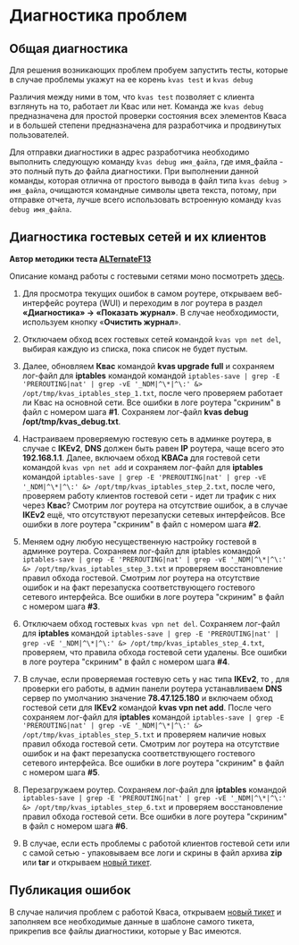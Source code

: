 # Диагностика проблем

## Общая диагностика

Для решения возникающих проблем пробуем запустить тесты, которые в случае проблемы укажут на ее корень
`kvas test` и `kvas debug` 

Различия между ними в том, что `kvas test` позволяет с клиента взглянуть на то, работает ли Квас или нет. 
Команда же `kvas debug` предназначена для простой проверки состояния всех элементов Кваса и в большей степени предназначена для разработчика и продвинутых пользователей.

Для отправки диагностики в адрес разработчика необходимо выполнить следующую команду `kvas debug имя_файла`, где имя_файла - это полный путь до файла диагностики. При выполнении данной команды, которая отлична от простого вывода в файл типа `kvas debug > имя_файла`, очищаются командные символы цвета текста, потому, при отправке отчета, лучше всего использовать встроенную команду `kvas debug имя_файла`.

## Диагностика гостевых сетей и их клиентов
**Автор методики теста [ALTernateF13](https://github.com/ALTernateF13)**

Описание команд работы с гостевыми сетями моно посмотреть [здесь](https://github.com/qzeleza/kvas/wiki/Описание-команд#управление-vpn-соединениями).

1. Для просмотра текущих ошибок в самом роутере, открываем веб-интерфейс роутера (WUI) и переходим в лог роутера в раздел **«Диагностика» -> «Показать журнал»**. В случае необходимости, используем кнопку «**Очистить журнал**».

2. Отключаем обход всех гостевых сетей командой `kvas vpn net del`, выбирая каждую из списка, пока список не будет пустым. 

3. Далее, обновляем **Квас** командой **kvas upgrade full** и сохраняем лог-файл для **iptables** командой командой `iptables-save | grep -E 'PREROUTING|nat' | grep -vE '_NDM|^\*|^\:' &> /opt/tmp/kvas_iptables_step_1.txt`, после чего проверяем работает ли Квас на основной сети. Все ошибки в логе роутера "скриним" в файл с номером шага **#1**. Сохраняем лог-файл **kvas debug /opt/tmp/kvas_debug.txt**.

4. Настраиваем проверяемую гостевую сеть в админке роутера, в случае с **IKEv2**, **DNS** должен быть равен **IP** роутера, чаще всего это **192.168.1.1**. Далее, включаем обход **КВАСа** для гостевой сети командой `kvas vpn net add` и сохраняем лог-файл для **iptables** командой `iptables-save | grep -E 'PREROUTING|nat' | grep -vE '_NDM|^\*|^\:' &> /opt/tmp/kvas_iptables_step_2.txt`, после чего, проверяем работу клиентов гостевой сети - идет ли трафик с них через **Квас**? Смотрим лог роутера на отсутствие ошибок, а в случае **IKEv2** ещё, что отсутствуют перезапуски сетевых интерфейсов. Все ошибки в логе роутера "скриним" в файл с номером шага **#2**.

5. Меняем одну любую несущественную настройку гостевой в админке роутера. Сохраняем лог-файл для iptables командой `iptables-save | grep -E 'PREROUTING|nat' | grep -vE '_NDM|^\*|^\:' &> /opt/tmp/kvas_iptables_step_3.txt` и проверяем восстановление правил обхода гостевой. Смотрим лог роутера на отсутствие ошибок и на факт перезапуска соответствующего гостевого сетевого интерфейса. Все ошибки в логе роутера "скриним" в файл с номером шага **#3**.

6. Отключаем обход гостевых `kvas vpn net del`. Сохраняем лог-файл для **iptables** командой `iptables-save | grep -E 'PREROUTING|nat' | grep -vE '_NDM|^\*|^\:' &> /opt/tmp/kvas_iptables_step_4.txt`, проверяем, что правила обхода гостевой сети удалены. Все ошибки в логе роутера "скриним" в файл с номером шага **#4**.

7. В случае, если проверяемая гостевую сеть у нас типа **IKEv2**, то , для проверки его работы, в админ панели роутера устанавливаем **DNS** сервер по умолчанию значение **78.47.125.180** и включаем обход гостевой сети для **IKEv2** командой **kvas vpn net add**. После чего сохраняем лог-файл для **iptables** командой `iptables-save | grep -E 'PREROUTING|nat' | grep -vE '_NDM|^\*|^\:' &> /opt/tmp/kvas_iptables_step_5.txt` и проверяем наличие новых правил обхода гостевой сети. Смотрим лог роутера на отсутствие ошибок и на факт перезапуска соответствующего гостевого сетевого интерфейса. Все ошибки в логе роутера "скриним" в файл с номером шага **#5**.

8. Перезагружаем роутер. Сохраняем лог-файл для **iptables**  командой `iptables-save | grep -E 'PREROUTING|nat' | grep -vE '_NDM|^\*|^\:' &> /opt/tmp/kvas_iptables_step_6.txt` и проверяем восстановление правил обхода гостевой сети. Все ошибки в логе роутера "скриним" в файл с номером шага **#6**.

9. В случае, если есть проблемы с работой клиентов гостевой сети или с самой сетью - упаковываем все логи и скрины в файл архива **zip** или **tar** и открываем [новый тикет](https://github.com/qzeleza/kvas/issues/new?assignees=&labels=bug%2C+invalid&projects=&template=bug_report.md&title=%5BСУТЬ+ОШИБКИ+КРАТКО%2C+НО+ЕМКО%5D).  

## Публикация ошибок 
В случае наличия проблем с работой Кваса, открываем [новый тикет](https://github.com/qzeleza/kvas/issues/new?assignees=&labels=bug%2C+invalid&projects=&template=bug_report.md&title=%5BСУТЬ+ОШИБКИ+КРАТКО%2C+НО+ЕМКО%5D) и заполняем все необходимые данные в шаблоне самого тикета, прикрепив все файлы диагностики, которые у Вас имеются.
